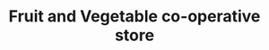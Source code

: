 ---
title: "Fruit and Vegetable co-operative store"
url: /porur/fruit-and-vegetable-co-operative-store/
shop: Gemüse & Obst
---